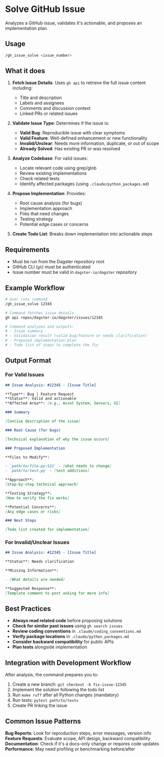# Solve GitHub Issue

Analyzes a GitHub issue, validates it's actionable, and proposes an implementation plan.

## Usage

```bash
/gh_issue_solve <issue_number>
```

## What it does

1. **Fetch Issue Details**: Uses `gh api` to retrieve the full issue content including:
   - Title and description
   - Labels and assignees
   - Comments and discussion context
   - Linked PRs or related issues

2. **Validate Issue Type**: Determines if the issue is:
   - **Valid Bug**: Reproducible issue with clear symptoms
   - **Valid Feature**: Well-defined enhancement or new functionality
   - **Invalid/Unclear**: Needs more information, duplicate, or out of scope
   - **Already Solved**: Has existing PR or was resolved

3. **Analyze Codebase**: For valid issues:
   - Locate relevant code using grep/glob
   - Review existing implementations
   - Check related tests
   - Identify affected packages (using `.claude/python_packages.md`)

4. **Propose Implementation**: Provides:
   - Root cause analysis (for bugs)
   - Implementation approach
   - Files that need changes
   - Testing strategy
   - Potential edge cases or concerns

5. **Create Todo List**: Breaks down implementation into actionable steps

## Requirements

- Must be run from the Dagster repository root
- GitHub CLI (`gh`) must be authenticated
- Issue number must be valid in `dagster-io/dagster` repository

## Example Workflow

```bash
# User runs command
/gh_issue_solve 12345

# Command fetches issue details
gh api repos/dagster-io/dagster/issues/12345

# Command analyzes and outputs:
# - Issue summary
# - Validation result (valid bug/feature or needs clarification)
# - Proposed implementation plan
# - Todo list of steps to complete the fix
```

## Output Format

### For Valid Issues

```markdown
## Issue Analysis: #12345 - [Issue Title]

**Type**: Bug | Feature Request
**Status**: Valid and actionable
**Affected Area**: [e.g., Asset System, Sensors, UI]

### Summary

[Concise description of the issue]

### Root Cause (for bugs)

[Technical explanation of why the issue occurs]

### Proposed Implementation

**Files to Modify**:

- `path/to/file.py:123` - [what needs to change]
- `path/to/test.py` - [test additions]

**Approach**:
[Step-by-step technical approach]

**Testing Strategy**:
[How to verify the fix works]

**Potential Concerns**:
[Any edge cases or risks]

### Next Steps

[Todo list created for implementation]
```

### For Invalid/Unclear Issues

```markdown
## Issue Analysis: #12345 - [Issue Title]

**Status**: Needs clarification

**Missing Information**:

- [What details are needed]

**Suggested Response**:
[Template comment to post asking for more info]
```

## Best Practices

- **Always read related code** before proposing solutions
- **Check for similar past issues** using `gh search issues`
- **Review coding conventions** in `.claude/coding_conventions.md`
- **Verify package locations** in `.claude/python_packages.md`
- **Consider backward compatibility** for public APIs
- **Plan tests** alongside implementation

## Integration with Development Workflow

After analysis, the command prepares you to:

1. Create a new branch: `git checkout -b fix-issue-12345`
2. Implement the solution following the todo list
3. Run `make ruff` after all Python changes (mandatory)
4. Run tests: `pytest path/to/tests`
5. Create PR linking the issue

## Common Issue Patterns

**Bug Reports**: Look for reproduction steps, error messages, version info
**Feature Requests**: Evaluate scope, API design, backward compatibility
**Documentation**: Check if it's a docs-only change or requires code updates
**Performance**: May need profiling or benchmarking before/after
